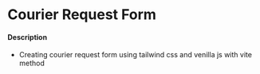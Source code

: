 # Courier Request Form

#### Description
- Creating courier request form using tailwind css and venilla js with vite method
